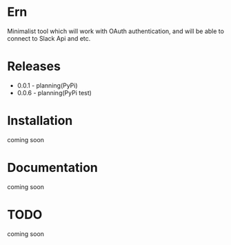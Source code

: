 Ern
=================================
Minimalist tool which will work with OAuth authentication, and will be able to connect to Slack Api and etc.

Releases
=================================
* 0.0.1 - planning(PyPi)
* 0.0.6 - planning(PyPi test)


Installation
=================================
coming soon



Documentation
=================================
coming soon


TODO
=================================
coming soon
